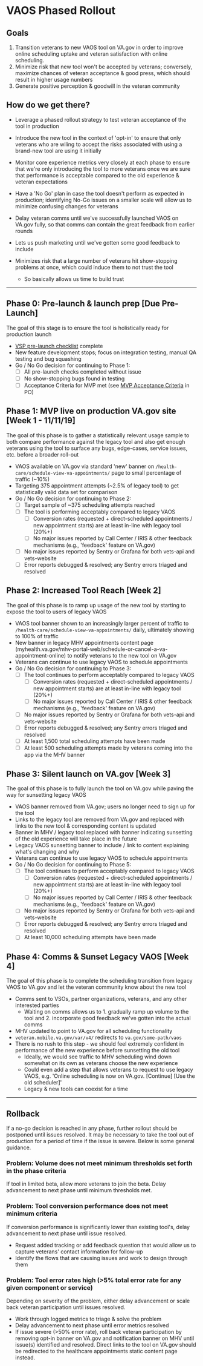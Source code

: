 # VAOS Phased Rollout

## Goals
1. Transition veterans to new VAOS tool on VA.gov in order to improve online scheduling uptake and veteran satisfaction with online scheduling.
2. Minimize risk that new tool won't be accepted by veterans; conversely, maximize chances of veteran acceptance & good press, which should result in higher usage numbers
3. Generate positive perception & goodwill in the veteran community

## How do we get there?
- Leverage a phased rollout strategy to test veteran acceptance of the tool in production
- Introduce the new tool in the context of 'opt-in' to ensure that only veterans who are wiling to accept the risks associated with using a brand-new tool are using it initially
- Monitor core experience metrics very closely at each phase to ensure that we're only introducing the tool to more veterans once we are sure that performance is acceptable compared to the old experience & veteran expectations
- Have a 'No Go' plan in case the tool doesn't perform as expected in production; identifying No-Go issues on a smaller scale will allow us to minimize confusing changes for veterans
- Delay veteran comms until we've successfully launched VAOS on VA.gov fully, so that comms can contain the great feedback from earlier rounds

- Lets us push marketing until we've gotten some good feedback to include
- Minimizes risk that a large number of veterans hit show-stopping problems at once, which could induce them to not trust the tool
  - So basically allows us time to build trust

-----

## Phase 0: Pre-launch & launch prep [Due Pre-Launch]
The goal of this stage is to ensure the tool is holistically ready for production launch
- [VSP pre-launch checklist](https://github.com/department-of-veterans-affairs/va.gov-team/blob/master/platform/working-with-vsp/onboarding/Product%20Development%20Checklist.md) complete
- New feature development stops; focus on integration testing, manual QA testing and bug squashing
- Go / No Go decision for continuing to Phase 1:
  - [ ] All pre-launch checks completed without issue
  - [ ] No show-stopping bugs found in testing
  - [ ] Acceptance Criteria for MVP met (see [MVP Acceptance Criteria](https://github.com/department-of-veterans-affairs/va.gov-team/blob/master/products/health-care/appointments/README.md#acceptance-criteria) in PO)

## Phase 1: MVP live on production VA.gov site [Week 1 - 11/11/19]
The goal of this phase is to gather a statistically relevant usage sample to both compare performance against the legacy tool and also get enough veterans using the tool to surface any bugs, edge-cases, service issues, etc. before a broader roll-out
- VAOS available on VA.gov via standard 'new' banner on `/health-care/schedule-view-va-appointments/` page to small percentage of traffic (~10%)
- Targeting 375 appointment attempts (~2.5% of legacy tool) to get statistically valid data set for comparison
- Go / No Go decision for continuing to Phase 2:
  - [ ] Target sample of ~375 scheduling attempts reached
  - [ ] The tool is performing acceptably compared to legacy VAOS
    - [ ] Conversion rates (requested + direct-scheduled appointments / new appointment starts) are at least in-line with legacy tool (20%+)
    - [ ] No major issues reported by Call Center / IRIS & other feedback mechanisms (e.g., 'feedback' feature on VA.gov)
  - [ ] No major issues reported by Sentry or Grafana for both vets-api and vets-website
  - [ ] Error reports debugged & resolved; any Sentry errors triaged and resolved

## Phase 2: Increased Tool Reach [Week 2]
The goal of this phase is to ramp up usage of the new tool by starting to expose the tool to users of legacy VAOS
- VAOS tool banner shown to an increasingly larger percent of traffic to  `/health-care/schedule-view-va-appointments/` daily, ultimately showing to 100% of traffic
- New banner in legacy MHV appointments content page (myhealth.va.gov/mhv-portal-web/schedule-or-cancel-a-va-appointment-online) to notify veterans to the new tool on VA.gov
- Veterans can continue to use legacy VAOS to schedule appointments
- Go / No Go decision for continuing to Phase 3:
  - [ ] The tool continues to perform acceptably compared to legacy VAOS
    - [ ] Conversion rates (requested + direct-scheduled appointments / new appointment starts) are at least in-line with legacy tool (20%+)
    - [ ] No major issues reported by Call Center / IRIS & other feedback mechanisms (e.g., 'feedback' feature on VA.gov)
  - [ ] No major issues reported by Sentry or Grafana for both vets-api and vets-website
  - [ ] Error reports debugged & resolved; any Sentry errors triaged and resolved
  - [ ] At least 1,500 total scheduling attempts have been made
  - [ ] At least 500 scheduling attempts made by veterans coming into the app via the MHV banner

## Phase 3: Silent launch on VA.gov [Week 3]
The goal of this phase is to fully launch the tool on VA.gov while paving the way for sunsetting legacy VAOS
- VAOS banner removed from VA.gov; users no longer need to sign up for the tool
- Links to the legacy tool are removed from VA.gov and replaced with links to the new tool & corresponding content is updated
- Banner in MHV / legacy tool replaced with banner indicating sunsetting of the old experience will take place in the future
- Legacy VAOS sunsetting banner to include / link to content explaining what's changing and why
- Veterans can continue to use legacy VAOS to schedule appointments
- Go / No Go decision for continuing to Phase 5:
  - [ ] The tool continues to perform acceptably compared to legacy VAOS
    - [ ] Conversion rates (requested + direct-scheduled appointments / new appointment starts) are at least in-line with legacy tool (20%+)
    - [ ] No major issues reported by Call Center / IRIS & other feedback mechanisms (e.g., 'feedback' feature on VA.gov)
  - [ ] No major issues reported by Sentry or Grafana for both vets-api and vets-website
  - [ ] Error reports debugged & resolved; any Sentry errors triaged and resolved
  - [ ] At least 10,000 scheduling attempts have been made

## Phase 4: Comms & Sunset Legacy VAOS [Week 4]
The goal of this phase is to complete the scheduling transition from legacy VAOS to VA.gov and let the veteran community know about the new tool
- Comms sent to VSOs, partner organizations, veterans, and any other interested parties
  - Waiting on comms allows us to 1. gradually ramp up volume to the tool and 2. incorporate  good feedback we've gotten into the actual comms
- MHV updated to point to VA.gov for all scheduling functionality
- `veteran.mobile.va.gov/var/v4/` redirects to `va.gov/some-path/vaos`
- There is no rush to this step - we should feel extremely confident in performance of the new experience before sunsetting the old tool
  - Ideally, we would see traffic to MHV scheduling wind down somewhat on its own as veterans choose the new experience
  - Could even add a step that allows veterans to request to use legacy VAOS, e.g. 'Online scheduling is now on VA.gov. [Continue] [Use the old scheduler]'
  - Legacy & new tools can coexist for a time

-----

## Rollback
If a no-go decision is reached in any phase, further rollout should be postponed until issues resolved. It may be necessary to take the tool out of production for a period of time if the issue is severe. Below is some general guidance.

### Problem: Volume does not meet minimum thresholds set forth in the phase criteria
If tool in limited beta, allow more veterans to join the beta. Delay advancement to next phase until minimum thresholds met.

### Problem: Tool conversion performance does not meet minimum criteria
If conversion performance is significantly lower than existing tool's, delay advancement to next phase until issue resolved.
- Request added tracking or add feedback question that would allow us to capture veterans' contact information for follow-up
- Identify the flows that are causing issues and work to design through them

### Problem: Tool error rates high (>5% total error rate for any given component or service)
Depending on severity of the problem, either delay advancement or scale back veteran participation until issues resolved.
- Work through logged metrics to triage & solve the problem
- Delay advancement to next phase until error metrics resolved
- If issue severe (>50% error rate), roll back veteran participation by removing opt-in banner on VA.gov and notification banner on MHV until issue(s) identified and resolved. Direct links to the tool on VA.gov should be redirected to the healthcare appointments static content page instead.
